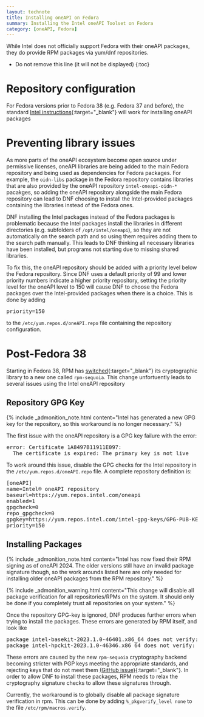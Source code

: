 ```yaml
---
layout: technote
title: Installing oneAPI on Fedora
summary: Installing the Intel oneAPI Toolset on Fedora
category: [oneAPI, Fedora]
---
```


While Intel does not officially support Fedora with their oneAPI packages, they do provide RPM packages via yum/dnf repositories.

* Do not remove this line (it will not be displayed)
{:toc}

# Repository configuration

For Fedora versions prior to Fedora 38 (e.g. Fedora 37 and before), the standard [Intel instructions](https://www.intel.com/content/www/us/en/docs/oneapi/installation-guide-linux/2023-1/yum-dnf-zypper.html){:target="_blank"} will work for installing oneAPI packages

# Preventing library issues

As more parts of the oneAPI ecosystem become open source under permissive licenses, oneAPI libraries are being added to the main Fedora repository and being used as dependencies for Fedora packages.
For example, the `oidn-libs` package in the Fedora repository contains libraries that are also provided by the oneAPI repository `intel-oneapi-oidn-*` pacakges, so adding the oneAPI repository alongside the main Fedora repository can lead to DNF choosing to install the Intel-provided packages containing the libraries instead of the Fedora ones.

DNF installing the Intel packages instead of the Fedora packages is problematic because the Intel packages install the libraries in different directories (e.g. subfolders of `/opt/intel/oneapi`), so they are not automatically on the search path and so using them requires adding them to the search path manually.
This leads to DNF thinking all necessary libraries have been installed, but programs not starting due to missing shared libraries.

To fix this, the oneAPI repository should be added with a priority level below the Fedora repository.
Since DNF uses a default priority of 99 and lower priority numbers indicate a higher priority repository, setting the priority level for the oneAPI level to 150 will cause DNF to choose the Fedora packages over the Intel-provided packages when there is a choice.
This is done by adding

<div id="code-oneapipriority" class="codeblock">
<pre>
priority=150
</pre>
</div>

to the `/etc/yum.repos.d/oneAPI.repo` file containing the repository configuration.

# Post-Fedora 38

Starting in Fedora 38, RPM has [switched](https://fedoraproject.org/wiki/Changes/RpmSequoia){:target="_blank"} its cryptographic library to a new one called `rpm-sequoia`.
This change unfortuently leads to several issues using the Intel oneAPI repository

## Repository GPG Key


{% include _admonition_note.html content="Intel has generated a new GPG key for the repository, so this workaround is no longer necessary." %}

The first issue with the oneAPI repository is a GPG key failure with the error:

<div id="code-certissue" class="codeblock">
<pre>
error: Certificate 1A8497B11911E097:
  The certificate is expired: The primary key is not live
</pre>
</div>

To work around this issue, disable the GPG checks for the Intel repository in the `/etc/yum.repos.d/oneAPI.repo` file.
A complete repository definition is:

<div id="code-oneapidnf" class="codeblock">
<pre>
[oneAPI]
name=Intel® oneAPI repository
baseurl=https://yum.repos.intel.com/oneapi
enabled=1
gpgcheck=0
repo_gpgcheck=0
gpgkey=https://yum.repos.intel.com/intel-gpg-keys/GPG-PUB-KEY-INTEL-SW-PRODUCTS.PUB
priority=150
</pre>
</div>

## Installing Packages

{% include _admonition_note.html content="Intel has now fixed their RPM signing as of oneAPI 2024. The older versions still have an invalid package signature though, so the work arounds listed here are only needed for installing older oneAPI packages from the RPM repository." %}

{% include _admonition_warning.html content="This change will disable all package verification for all repositories/RPMs on the system. It should only be done if you completely trust all repositories on your system." %}

Once the repository GPG-key is ignored, DNF produces further errors when trying to install the packages.
These errors are generated by RPM itself, and look like

<div id="code-rpmerror" class="codeblock">
<pre>
package intel-basekit-2023.1.0-46401.x86_64 does not verify: RSA signature: BAD (package tag 1002: invalid OpenPGP signature)
package intel-hpckit-2023.1.0-46346.x86_64 does not verify: RSA signature: BAD (package tag 1002: invalid OpenPGP signature)
</pre>
</div>

These errors are caused by the new `rpm-sequoia` cryptography backend becoming stricter with PGP keys meeting the appropriate standards, and rejecting keys that do not meet them [(GitHub issue)](https://github.com/rpm-software-management/rpm/issues/2351){:target="_blank"}.
In order to allow DNF to install these packages, RPM needs to relax the cryptography signature checks to allow these signatures through.

Currently, the workaround is to globally disable all package signature verification in rpm.
This can be done by adding `%_pkgverify_level none` to the file `/etc/rpm/macros.verify`.

